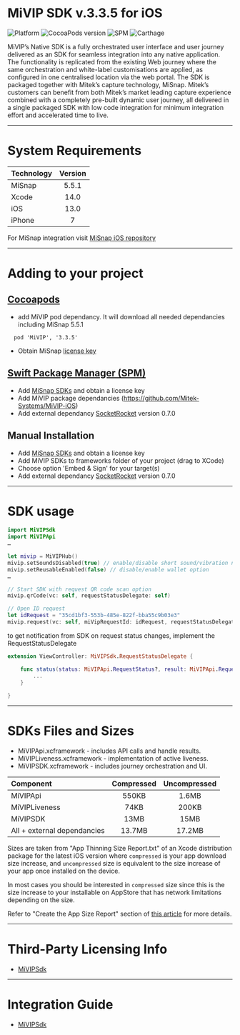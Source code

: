 # MiVIP SDK v.3.3.5 for iOS

![Platform](https://img.shields.io/cocoapods/p/MiVIP.svg?color=darkgray)
![CocoaPods version](https://img.shields.io/cocoapods/v/MiVIP?color=success)
![SPM](https://img.shields.io/badge/Swift%20Package%20Manager-compatible-brightgreen)
![Carthage](https://img.shields.io/badge/Carthage-incompatible-red)

MiVIP’s Native SDK is a fully orchestrated user interface and user journey delivered as an SDK for seamless integration into any native application. The functionality is replicated from the existing Web journey where the same orchestration and white-label customisations are applied, as configured in one centralised location via the web portal. The SDK is packaged together with Mitek’s capture technology, MiSnap. Mitek’s customers can benefit from both Mitek’s market leading capture experience combined with a completely pre-built dynamic user journey, all delivered in a single packaged SDK with low code integration for minimum integration effort and accelerated time to live.


- - -

# System Requirements

<center>

| Technology | Version |
| :--- | :---: |
| MiSnap | 5.5.1 |
| Xcode | 14.0 |
| iOS | 13.0 |
| iPhone | 7 |

</center>

For MiSnap integration visit [MiSnap iOS repository](https://github.com/Mitek-Systems/MiSnap-iOS)

- - -

# Adding to your project

## [Cocoapods](https://guides.cocoapods.org/using/using-cocoapods.html)
* add MiVIP pod dependancy. It will download all needed dependancies including MiSnap 5.5.1
```
  pod 'MiVIP', '3.3.5'
```
* Obtain MiSnap [license key ](https://github.com/Mitek-Systems/MiSnap-iOS?tab=readme-ov-file#license-key)

## [Swift Package Manager (SPM)](https://developer.apple.com/documentation/swift_packages/adding_package_dependencies_to_your_app)
* Add [MiSnap SDKs](https://github.com/Mitek-Systems/MiSnap-iOS) and obtain a license key
* Add MiVIP package dependancies (https://github.com/Mitek-Systems/MiVIP-iOS) 
* Add external dependancy [SocketRocket](https://github.com/facebookincubator/SocketRocket) version 0.7.0


## Manual Installation
* Add [MiSnap SDKs](https://github.com/Mitek-Systems/MiSnap-iOS) and obtain a license key
* Add MiVIP SDKs to frameworks folder of your project (drag to XCode)
* Choose option 'Embed & Sign' for your target(s)
* Add external dependancy [SocketRocket](https://github.com/facebookincubator/SocketRocket) version 0.7.0

- - -

# SDK usage

```swift
import MiVIPSdk
import MiVIPApi
…

let mivip = MiVIPHub()
mivip.setSoundsDisabled(true) // enable/disable short sound/vibration notification (e.g. when document processing completes)
mivip.setReusableEnabled(false) // disable/enable wallet option
…

// Start SDK with request QR code scan option
mivip.qrCode(vc: self, requestStatusDelegate: self)

// Open ID request
let idRequest = "35cd1bf3-553b-485e-822f-bba55c9b03e3"
mivip.request(vc: self, miVipRequestId: idRequest, requestStatusDelegate: self)
```

to get notification from SDK on request status changes, implement the RequestStatusDelegate

```swift
extension ViewController: MiVIPSdk.RequestStatusDelegate {

    func status(status: MiVIPApi.RequestStatus?, result: MiVIPApi.RequestResult?, scoreResponse: MiVIPApi.ScoreResponse?) {
        ...
    }
    
}
```

- - -

# SDKs Files and Sizes

* MiVIPApi.xcframework - includes API calls and handle results.
* MiVIPLiveness.xcframework - implementation of active liveness.
* MiVIPSDK.xcframework - includes journey orchestration and UI.

<center>

| Component                        | Compressed     | Uncompressed     |
| :------------------------------- | :------------: | :--------------: |
| MiVIPApi                         |  550KB         |  1.6MB           |
| MiVIPLiveness                    |  74KB          |  200KB           |
| MiVIPSDK                         |  13MB          |  15MB            |
| All + external dependancies      |  13.7MB        |  17.2MB          |


</center>

Sizes are taken from "App Thinning Size Report.txt" of an Xcode distribution package for the latest iOS version where `compressed` is your app download size increase, and `uncompressed` size is equivalent to the size increase of your app once installed on the device. 

In most cases you should be interested in `compressed` size since this is the size increase to your installable on AppStore that has network limitations depending on the size.

Refer to "Create the App Size Report" section of [this article](https://developer.apple.com/documentation/xcode/reducing-your-app-s-size#Create-the-App-Size-Report) for more details.

- - -

# Third-Party Licensing Info
* [MiVIPSdk](Docs/3rd_party_licensing_info.md)

- - -

# Integration Guide
* [MiVIPSdk](Docs/dev_guide_ios.md)

